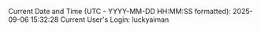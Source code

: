 Current Date and Time (UTC - YYYY-MM-DD HH:MM:SS formatted): 2025-09-06 15:32:28
Current User's Login: luckyaiman
